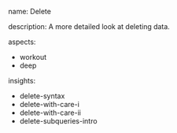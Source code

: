 name: Delete

description: A more detailed look at deleting data.

aspects:
  - workout
  - deep

insights:
  - delete-syntax
  - delete-with-care-i
  - delete-with-care-ii
  - delete-subqueries-intro